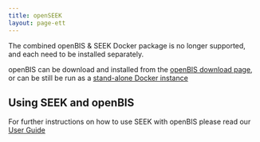 ```yaml
---
title: openSEEK
layout: page-ett
---
```



The combined openBIS & SEEK Docker package is no longer supported, and each need to be installed separately.

openBIS can be download and installed from the [openBIS download page](https://wiki-bsse.ethz.ch/display/bis/openBIS+Download+Page), or can be still be run as a [stand-alone Docker instance](https://hub.docker.com/r/openbis/debian-openbis)



    
## Using SEEK and openBIS
    
For further instructions on how to use SEEK with openBIS please read our [User Guide](/help/user-guide/openbis.html)    